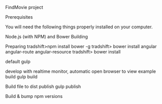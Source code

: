 FindMovie project

Prerequisites

You will need the following things properly installed on your computer.

Node.js (with NPM) and Bower
Building

Preparing
 tradshift>npm install bower -g
  tradshift>  bower install angular angular-route angular-resource
   tradshift>  bower install

default
gulp

develop with realtime monitor, automatic open browser to view example
build
gulp build

Build file to dist
publish
gulp publish

Build & bump npm versions

